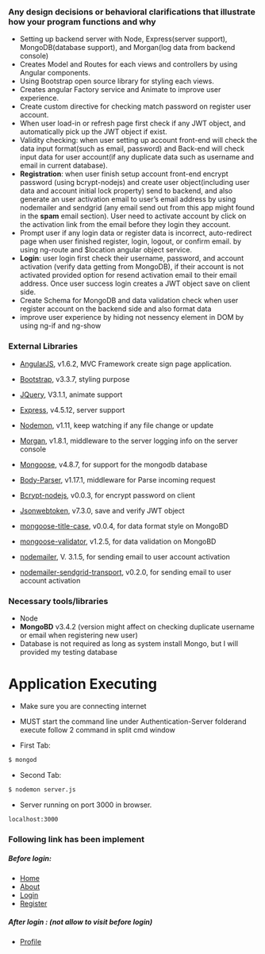

### Any design decisions or behavioral clarifications that illustrate how your program functions and why 
* Setting up backend server with Node, Express(server support), MongoDB(database support), and Morgan(log data from backend console)
* Creates Model and Routes for each views and controllers by using Angular components.
* Using Bootstrap open source library for styling each views.
* Creates angular Factory service and Animate to improve user experience.
* Create custom directive for checking match password on register user account.
* When user load-in or refresh page first check if any JWT object, and automatically pick up the JWT object if exist.
* Validity checking: when user setting up account front-end will check the data input format(such as email, password) and Back-end will check input data for user account(if any duplicate data such as username and email in current database).
* **Registration**: when user finish setup account front-end encrypt password (using bcrypt-nodejs) and create user object(including user data and account initial lock property) send to backend, and also generate an user activation email to user’s email address by using nodemailer and sendgrid (any email send out from this app might found in the **spam** email section). User need to activate account by click on the activation link from the email before they login they account. 
* Prompt user if any login data or register data is incorrect, auto-redirect page when user finished register, login, logout, or confirm email. by using ng-route and $location angular object service.
* **Login**: user login first check their username, password, and account activation (verify data getting from MongoDB), if their account is not activated provided option for resend activation email to their email address. Once user success login creates a JWT object save on client side.
* Create Schema for MongoDB and data validation check when user register account on the backend side and also format data 
* improve user experience by hiding not nessency element in DOM by using ng-if and ng-show

### External Libraries 
* [AngularJS](https://angularjs.org/), v1.6.2, MVC Framework create sign page application.

* [Bootstrap](http://getbootstrap.com/), v3.3.7, styling purpose

* [JQuery](https://jquery.com/), V3.1.1, animate support

* [Express](https://expressjs.com/), v4.5.12, server support

* [Nodemon](https://nodemon.io/), v1.11, keep watching if any file change or update

*  [Morgan](https://www.npmjs.com/package/morgan), v1.8.1, middleware to the server logging info on the server console

* [Mongoose](http://mongoosejs.com/), v4.8.7, for support for the mongodb database

* [Body-Parser](Https://github.com/expressjs/body-parser), v1.17.1, middleware for Parse incoming request

* [Bcrypt-nodejs](https://www.npmjs.com/package/bcrypt-nodejs), v0.0.3, for encrypt password on client

* [Jsonwebtoken](https://www.npmjs.com/package/jsonwebtoken), v7.3.0, save and verify JWT object

* [mongoose-title-case](https://www.npmjs.com/package/mongoose-title-case), v0.0.4, for data format style on MongoBD

* [mongoose-validator](https://www.npmjs.com/package/mongoose-validator), v1.2.5, for data validation on MongoBD

* [nodemailer](https://nodemailer.com/about/), V. 3.1.5, for sending email to user account activation 

* [nodemailer-sendgrid-transport](https://sendgrid.com/), v0.2.0, for sending email to user account activation 



### Necessary tools/libraries 
* Node
* **MongoBD** v3.4.2 (version might affect on checking duplicate username or email when registering new user) 
* Database is not required as long as system install Mongo, but I will provided my testing database


# Application Executing
* Make sure you are connecting internet 
* MUST start the command line under Authentication-Server folderand execute follow 2 command in split cmd window

* First Tab:
```sh
$ mongod
```

* Second Tab:
```sh
$ nodemon server.js
```

* Server running on port 3000 in browser.

```sh
localhost:3000
```

### Following link has been implement
##### Before login:
* [Home](http://localhost:3000/#!/)
* [About](http://localhost:3000/#!/about)
* [Login](http://localhost:3000/#!/login)
* [Register](http://localhost:3000/#!/register)

##### After login : (not allow to visit before login)
* [Profile](http://localhost:3000/#!/profile)





